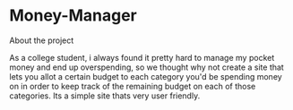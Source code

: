 # Money-Manager
About the project 

As a college student, i always found it pretty hard to manage my pocket money and end up overspending, so we thought why not create a site that lets you allot a certain budget to each category you'd be spending money on in order to keep track of the remaining budget on each of those categories. Its a simple site thats very user friendly.
